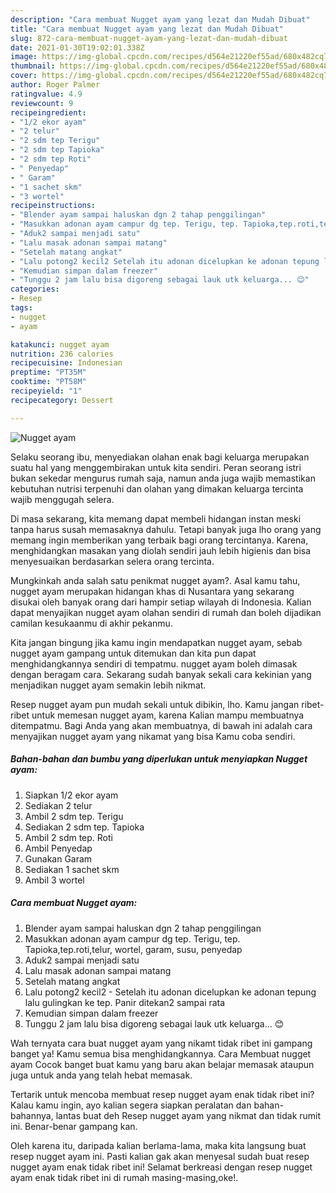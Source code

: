 ```yaml
---
description: "Cara membuat Nugget ayam yang lezat dan Mudah Dibuat"
title: "Cara membuat Nugget ayam yang lezat dan Mudah Dibuat"
slug: 872-cara-membuat-nugget-ayam-yang-lezat-dan-mudah-dibuat
date: 2021-01-30T19:02:01.338Z
image: https://img-global.cpcdn.com/recipes/d564e21220ef55ad/680x482cq70/nugget-ayam-foto-resep-utama.jpg
thumbnail: https://img-global.cpcdn.com/recipes/d564e21220ef55ad/680x482cq70/nugget-ayam-foto-resep-utama.jpg
cover: https://img-global.cpcdn.com/recipes/d564e21220ef55ad/680x482cq70/nugget-ayam-foto-resep-utama.jpg
author: Roger Palmer
ratingvalue: 4.9
reviewcount: 9
recipeingredient:
- "1/2 ekor ayam"
- "2 telur"
- "2 sdm tep Terigu"
- "2 sdm tep Tapioka"
- "2 sdm tep Roti"
- " Penyedap"
- " Garam"
- "1 sachet skm"
- "3 wortel"
recipeinstructions:
- "Blender ayam sampai haluskan dgn 2 tahap penggilingan"
- "Masukkan adonan ayam campur dg tep. Terigu, tep. Tapioka,tep.roti,telur, wortel, garam, susu, penyedap"
- "Aduk2 sampai menjadi satu"
- "Lalu masak adonan sampai matang"
- "Setelah matang angkat"
- "Lalu potong2 kecil2 Setelah itu adonan dicelupkan ke adonan tepung lalu gulingkan ke tep. Panir ditekan2 sampai rata"
- "Kemudian simpan dalam freezer"
- "Tunggu 2 jam lalu bisa digoreng sebagai lauk utk keluarga... 😊"
categories:
- Resep
tags:
- nugget
- ayam

katakunci: nugget ayam 
nutrition: 236 calories
recipecuisine: Indonesian
preptime: "PT35M"
cooktime: "PT58M"
recipeyield: "1"
recipecategory: Dessert

---
```



![Nugget ayam](https://img-global.cpcdn.com/recipes/d564e21220ef55ad/680x482cq70/nugget-ayam-foto-resep-utama.jpg)

Selaku seorang ibu, menyediakan olahan enak bagi keluarga merupakan suatu hal yang menggembirakan untuk kita sendiri. Peran seorang istri bukan sekedar mengurus rumah saja, namun anda juga wajib memastikan kebutuhan nutrisi terpenuhi dan olahan yang dimakan keluarga tercinta wajib menggugah selera.

Di masa  sekarang, kita memang dapat membeli hidangan instan meski tanpa harus susah memasaknya dahulu. Tetapi banyak juga lho orang yang memang ingin memberikan yang terbaik bagi orang tercintanya. Karena, menghidangkan masakan yang diolah sendiri jauh lebih higienis dan bisa menyesuaikan berdasarkan selera orang tercinta. 



Mungkinkah anda salah satu penikmat nugget ayam?. Asal kamu tahu, nugget ayam merupakan hidangan khas di Nusantara yang sekarang disukai oleh banyak orang dari hampir setiap wilayah di Indonesia. Kalian dapat menyajikan nugget ayam olahan sendiri di rumah dan boleh dijadikan camilan kesukaanmu di akhir pekanmu.

Kita jangan bingung jika kamu ingin mendapatkan nugget ayam, sebab nugget ayam gampang untuk ditemukan dan kita pun dapat menghidangkannya sendiri di tempatmu. nugget ayam boleh dimasak dengan beragam cara. Sekarang sudah banyak sekali cara kekinian yang menjadikan nugget ayam semakin lebih nikmat.

Resep nugget ayam pun mudah sekali untuk dibikin, lho. Kamu jangan ribet-ribet untuk memesan nugget ayam, karena Kalian mampu membuatnya ditempatmu. Bagi Anda yang akan membuatnya, di bawah ini adalah cara menyajikan nugget ayam yang nikamat yang bisa Kamu coba sendiri.

<!--inarticleads1-->

##### Bahan-bahan dan bumbu yang diperlukan untuk menyiapkan Nugget ayam:

1. Siapkan 1/2 ekor ayam
1. Sediakan 2 telur
1. Ambil 2 sdm tep. Terigu
1. Sediakan 2 sdm tep. Tapioka
1. Ambil 2 sdm tep. Roti
1. Ambil  Penyedap
1. Gunakan  Garam
1. Sediakan 1 sachet skm
1. Ambil 3 wortel




<!--inarticleads2-->

##### Cara membuat Nugget ayam:

1. Blender ayam sampai haluskan dgn 2 tahap penggilingan
1. Masukkan adonan ayam campur dg tep. Terigu, tep. Tapioka,tep.roti,telur, wortel, garam, susu, penyedap
1. Aduk2 sampai menjadi satu
1. Lalu masak adonan sampai matang
1. Setelah matang angkat
1. Lalu potong2 kecil2 - Setelah itu adonan dicelupkan ke adonan tepung lalu gulingkan ke tep. Panir ditekan2 sampai rata
1. Kemudian simpan dalam freezer
1. Tunggu 2 jam lalu bisa digoreng sebagai lauk utk keluarga... 😊




Wah ternyata cara buat nugget ayam yang nikamt tidak ribet ini gampang banget ya! Kamu semua bisa menghidangkannya. Cara Membuat nugget ayam Cocok banget buat kamu yang baru akan belajar memasak ataupun juga untuk anda yang telah hebat memasak.

Tertarik untuk mencoba membuat resep nugget ayam enak tidak ribet ini? Kalau kamu ingin, ayo kalian segera siapkan peralatan dan bahan-bahannya, lantas buat deh Resep nugget ayam yang nikmat dan tidak rumit ini. Benar-benar gampang kan. 

Oleh karena itu, daripada kalian berlama-lama, maka kita langsung buat resep nugget ayam ini. Pasti kalian gak akan menyesal sudah buat resep nugget ayam enak tidak ribet ini! Selamat berkreasi dengan resep nugget ayam enak tidak ribet ini di rumah masing-masing,oke!.

